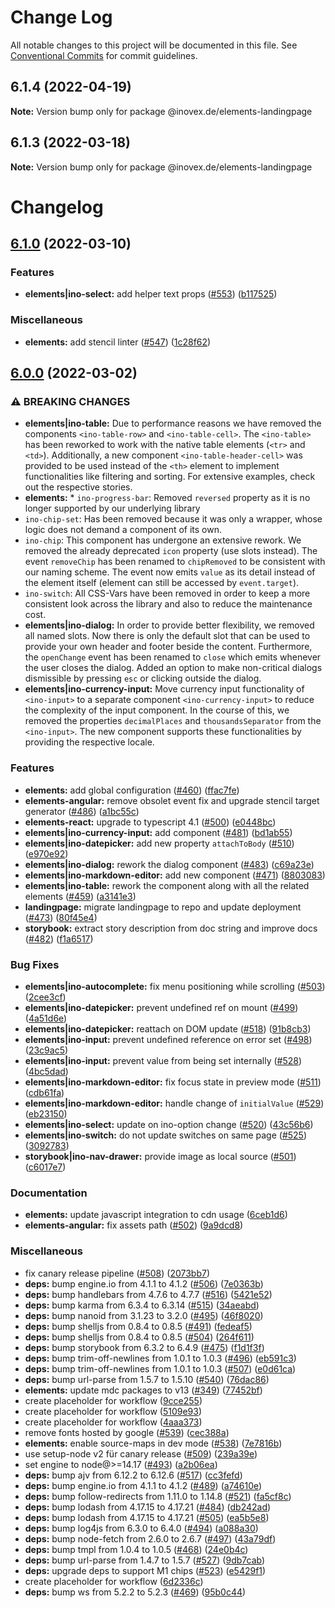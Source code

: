 # Change Log

All notable changes to this project will be documented in this file.
See [Conventional Commits](https://conventionalcommits.org) for commit guidelines.

## 6.1.4 (2022-04-19)

**Note:** Version bump only for package @inovex.de/elements-landingpage





## 6.1.3 (2022-03-18)

**Note:** Version bump only for package @inovex.de/elements-landingpage





# Changelog
## [6.1.0](https://github.com/inovex/elements/compare/v6.0.0...v6.1.0) (2022-03-10)


### Features

* **elements|ino-select:** add helper text props ([#553](https://github.com/inovex/elements/issues/553)) ([b117525](https://github.com/inovex/elements/commit/b117525dfa6f5158911718fe766e5e2b098fab96))


### Miscellaneous

* **elements:** add stencil linter ([#547](https://github.com/inovex/elements/issues/547)) ([1c28f62](https://github.com/inovex/elements/commit/1c28f629efb7544e0cdf998bc6dc58c3a7d42529))

## [6.0.0](https://github.com/inovex/elements/compare/v5.1.0...v6.0.0) (2022-03-02)


### ⚠ BREAKING CHANGES

* **elements|ino-table:** Due to performance reasons we have removed the components `<ino-table-row>` and `<ino-table-cell>`. The `<ino-table>` has been reworked to work with the native table elements (`<tr>` and `<td>`). Additionally, a new component `<ino-table-header-cell>` was provided to be used instead of the `<th>` element to implement functionalities like filtering and sorting. For extensive examples, check out the respective stories.
* **elements:** * `ino-progress-bar`: Removed `reversed` property as it is no longer supported by our underlying library
* `ino-chip-set`: Has been removed because it was only a wrapper, whose logic does not demand a component of its own.
* `ino-chip`: This component has undergone an extensive rework. We removed the already deprecated `icon` property (use slots instead). The event `removeChip` has been renamed to `chipRemoved` to be consistent with our naming scheme. The event now emits `value` as its detail instead of the element itself (element can still be accessed by `event.target`).
* `ino-switch`: All CSS-Vars have been removed in order to keep a more consistent look across the library and also to reduce the maintenance cost.
* **elements|ino-dialog:** In order to provide better flexibility, we removed all named slots. Now there is only the default slot that can be used to provide your own header and footer beside the content. Furthermore, the `openChange` event has been renamed to `close` which emits whenever the user closes the dialog. Added an option to make non-critical dialogs dismissible by pressing `esc` or clicking outside the dialog.
* **elements|ino-currency-input:** Move currency input functionality of `<ino-input>` to a separate component `<ino-currency-input>` to reduce the complexity of the input component. In the course of this, we removed the properties `decimalPlaces` and `thousandsSeparator` from the `<ino-input>`. The new component supports these functionalities by providing the respective locale.

### Features

* **elements:** add global configuration ([#460](https://github.com/inovex/elements/issues/460)) ([ffac7fe](https://github.com/inovex/elements/commit/ffac7fe5b8df8c67cda83cff60ffc441bddf06c7))
* **elements-angular:** remove obsolet event fix and upgrade stencil target generator ([#486](https://github.com/inovex/elements/issues/486)) ([a1bc55c](https://github.com/inovex/elements/commit/a1bc55c301875743fda5f8d9c58ae14c7e8565aa))
* **elements-react:** upgrade to typescript 4.1 ([#500](https://github.com/inovex/elements/issues/500)) ([e0448bc](https://github.com/inovex/elements/commit/e0448bc9c006e3b0c74c2968ef250c3c348be653))
* **elements|ino-currency-input:** add component ([#481](https://github.com/inovex/elements/issues/481)) ([bd1ab55](https://github.com/inovex/elements/commit/bd1ab5551e8776a0c4d4f037425f9c5bb2aa5cbe))
* **elements|ino-datepicker:** add new property `attachToBody` ([#510](https://github.com/inovex/elements/issues/510)) ([e970e92](https://github.com/inovex/elements/commit/e970e9222e09055f9d842ede592a04d84c3ace01))
* **elements|ino-dialog:** rework the dialog component ([#483](https://github.com/inovex/elements/issues/483)) ([c69a23e](https://github.com/inovex/elements/commit/c69a23eb4f0ca70bf89cbf696da947c2d65fae7f))
* **elements|ino-markdown-editor:** add new component ([#471](https://github.com/inovex/elements/issues/471)) ([8803083](https://github.com/inovex/elements/commit/88030835d52ed638d0a467fdfa90d2bd57ec631b))
* **elements|ino-table:** rework the component along with all the related elements ([#459](https://github.com/inovex/elements/issues/459)) ([a3141e3](https://github.com/inovex/elements/commit/a3141e348b1088832c8a8cdde07922ed4b4a3374))
* **landingpage:** migrate landingpage to repo and update deployment ([#473](https://github.com/inovex/elements/issues/473)) ([80f45e4](https://github.com/inovex/elements/commit/80f45e4449626359f12834593e26d06a4d3991f9))
* **storybook:** extract story description from doc string and improve docs ([#482](https://github.com/inovex/elements/issues/482)) ([f1a6517](https://github.com/inovex/elements/commit/f1a65171e03df183d7ef9e70c4a184bd063d8eda))


### Bug Fixes

* **elements|ino-autocomplete:** fix menu positioning while scrolling ([#503](https://github.com/inovex/elements/issues/503)) ([2cee3cf](https://github.com/inovex/elements/commit/2cee3cf6967df3ee41d8dfc183e727afa40b5cb1))
* **elements|ino-datepicker:** prevent undefined ref on mount ([#499](https://github.com/inovex/elements/issues/499)) ([4a51d6e](https://github.com/inovex/elements/commit/4a51d6e6b76031ac3acc7cddabba6ef7e157b103))
* **elements|ino-datepicker:** reattach on DOM update ([#518](https://github.com/inovex/elements/issues/518)) ([91b8cb3](https://github.com/inovex/elements/commit/91b8cb3e349a2b7bfcc80086ab0fc6995cd1929d))
* **elements|ino-input:** prevent undefined reference on error set ([#498](https://github.com/inovex/elements/issues/498)) ([23c9ac5](https://github.com/inovex/elements/commit/23c9ac5171659394db46549dc6b4b474c2c56335))
* **elements|ino-input:** prevent value from being set internally ([#528](https://github.com/inovex/elements/issues/528)) ([4bc5dad](https://github.com/inovex/elements/commit/4bc5dad45a8cfc2699d819001f7b4dfe52713be5))
* **elements|ino-markdown-editor:** fix focus state in preview mode ([#511](https://github.com/inovex/elements/issues/511)) ([cdb61fa](https://github.com/inovex/elements/commit/cdb61fa476b4bbc3a9d64657a478fb3101602d8d))
* **elements|ino-markdown-editor:** handle change of `initialValue` ([#529](https://github.com/inovex/elements/issues/529)) ([eb23150](https://github.com/inovex/elements/commit/eb2315075eccb1fe56240d564f4f6ec8d9bd71f1))
* **elements|ino-select:** update on ino-option change ([#520](https://github.com/inovex/elements/issues/520)) ([43c56b6](https://github.com/inovex/elements/commit/43c56b6c6f8f3d250d6aa3f225c4ec33a392650b))
* **elements|ino-switch:** do not update switches on same page ([#525](https://github.com/inovex/elements/issues/525)) ([3092783](https://github.com/inovex/elements/commit/309278396ec148a10681ea69a1bc1c2655c99247))
* **storybook|ino-nav-drawer:** provide image as local source ([#501](https://github.com/inovex/elements/issues/501)) ([c6017e7](https://github.com/inovex/elements/commit/c6017e70511ad63e8b1184b548ed88f9833c8a18))


### Documentation

* **elements:** update javascript integration to cdn usage ([6ceb1d6](https://github.com/inovex/elements/commit/6ceb1d610a55d577f733736349232f3446510a01))
* **elements-angular:** fix assets path ([#502](https://github.com/inovex/elements/issues/502)) ([9a9dcd8](https://github.com/inovex/elements/commit/9a9dcd8bf795e4246c7dfc86990d8d715d173a61))


### Miscellaneous

* fix canary release pipeline ([#508](https://github.com/inovex/elements/issues/508)) ([2073bb7](https://github.com/inovex/elements/commit/2073bb769f467bd00e4cc81ce7cf33910f73e9f2))
* **deps:** bump engine.io from 4.1.1 to 4.1.2 ([#506](https://github.com/inovex/elements/issues/506)) ([7e0363b](https://github.com/inovex/elements/commit/7e0363b2c81fd03fae4e205f4f829c1a962285a0))
* **deps:** bump handlebars from 4.7.6 to 4.7.7 ([#516](https://github.com/inovex/elements/issues/516)) ([5421e52](https://github.com/inovex/elements/commit/5421e52d23de002055a7b58709cd3a168672c841))
* **deps:** bump karma from 6.3.4 to 6.3.14 ([#515](https://github.com/inovex/elements/issues/515)) ([34aeabd](https://github.com/inovex/elements/commit/34aeabdd0afe77bd2c263df237a7e7af22c7fe74))
* **deps:** bump nanoid from 3.1.23 to 3.2.0 ([#495](https://github.com/inovex/elements/issues/495)) ([46f8020](https://github.com/inovex/elements/commit/46f8020738dab50cec25aea5a4f91daae9f79202))
* **deps:** bump shelljs from 0.8.4 to 0.8.5 ([#491](https://github.com/inovex/elements/issues/491)) ([fedeaf5](https://github.com/inovex/elements/commit/fedeaf5809e37f07e1ff0fe9e6424aa2a655de8e))
* **deps:** bump shelljs from 0.8.4 to 0.8.5 ([#504](https://github.com/inovex/elements/issues/504)) ([264f611](https://github.com/inovex/elements/commit/264f61184742d25d001b2ccd8b99d6665493e545))
* **deps:** bump storybook from 6.3.2 to 6.4.9 ([#475](https://github.com/inovex/elements/issues/475)) ([f1d1f3f](https://github.com/inovex/elements/commit/f1d1f3f8203eb85d32f8a190dd547ceffa537ef9))
* **deps:** bump trim-off-newlines from 1.0.1 to 1.0.3 ([#496](https://github.com/inovex/elements/issues/496)) ([eb591c3](https://github.com/inovex/elements/commit/eb591c3a5f9367b91849a3bc27c8540ed2206165))
* **deps:** bump trim-off-newlines from 1.0.1 to 1.0.3 ([#507](https://github.com/inovex/elements/issues/507)) ([e0d61ca](https://github.com/inovex/elements/commit/e0d61ca8b58b5e27700b20d6c3ad4a5483c2ac2d))
* **deps:** bump url-parse from 1.5.7 to 1.5.10 ([#540](https://github.com/inovex/elements/issues/540)) ([76dac86](https://github.com/inovex/elements/commit/76dac86e21feeb21c0e711c220f00167627f53e5))
* **elements:** update mdc packages to v13 ([#349](https://github.com/inovex/elements/issues/349)) ([77452bf](https://github.com/inovex/elements/commit/77452bf4f97862c7ee0a576a071c0649d67fc30b))
* create placeholder for workflow ([9cce255](https://github.com/inovex/elements/commit/9cce255e0d440398b1583943de6c58f4645b0f77))
* create placeholder for workflow ([5109e93](https://github.com/inovex/elements/commit/5109e93708f4d301130ab6c2c7f916db6b59b669))
* create placeholder for workflow ([4aaa373](https://github.com/inovex/elements/commit/4aaa373d007092ea391da398f72c071c93e5effd))
* remove fonts hosted by google ([#539](https://github.com/inovex/elements/issues/539)) ([cec388a](https://github.com/inovex/elements/commit/cec388a40b85d950ae7a73c8050aad661c424440))
* **elements:** enable source-maps in dev mode ([#538](https://github.com/inovex/elements/issues/538)) ([7e7816b](https://github.com/inovex/elements/commit/7e7816b5a856952f7f7d168bac595ac9ff0b01c2))
* use setup-node v2 für canary release ([#509](https://github.com/inovex/elements/issues/509)) ([239a39e](https://github.com/inovex/elements/commit/239a39e2d7f629c0f977d26ba1c2aa8cc10cc9d9))
* set engine to node@>=14.17 ([#493](https://github.com/inovex/elements/issues/493)) ([a2b06ea](https://github.com/inovex/elements/commit/a2b06eaefb10f81207446e89c9adf7de6a83f624))
* **deps:** bump ajv from 6.12.2 to 6.12.6 ([#517](https://github.com/inovex/elements/issues/517)) ([cc3fefd](https://github.com/inovex/elements/commit/cc3fefd70df4899404d2fc74a040b118960f3036))
* **deps:** bump engine.io from 4.1.1 to 4.1.2 ([#489](https://github.com/inovex/elements/issues/489)) ([a74610e](https://github.com/inovex/elements/commit/a74610e4497b3e1e3fbea2183a9eeb661ea8a28c))
* **deps:** bump follow-redirects from 1.11.0 to 1.14.8 ([#521](https://github.com/inovex/elements/issues/521)) ([fa5cf8c](https://github.com/inovex/elements/commit/fa5cf8c8c0e288df5d0bbee6979981b29a5b6712))
* **deps:** bump lodash from 4.17.15 to 4.17.21 ([#484](https://github.com/inovex/elements/issues/484)) ([db242ad](https://github.com/inovex/elements/commit/db242ad1840b991af499e06c83b1783f44e2e57e))
* **deps:** bump lodash from 4.17.15 to 4.17.21 ([#505](https://github.com/inovex/elements/issues/505)) ([ea5b5e8](https://github.com/inovex/elements/commit/ea5b5e88ef4bf37f7194250afba8d9e9ee8476fe))
* **deps:** bump log4js from 6.3.0 to 6.4.0 ([#494](https://github.com/inovex/elements/issues/494)) ([a088a30](https://github.com/inovex/elements/commit/a088a30feb9b35196cc5b4eaf9f0f87118f2ae7a))
* **deps:** bump node-fetch from 2.6.0 to 2.6.7 ([#497](https://github.com/inovex/elements/issues/497)) ([43a79df](https://github.com/inovex/elements/commit/43a79dfa96a3c2b1385e52d2cc31884f0a27c0ce))
* **deps:** bump tmpl from 1.0.4 to 1.0.5 ([#468](https://github.com/inovex/elements/issues/468)) ([24e0b4c](https://github.com/inovex/elements/commit/24e0b4c629061a7d893378efa81699a4dcabad0a))
* **deps:** bump url-parse from 1.4.7 to 1.5.7 ([#527](https://github.com/inovex/elements/issues/527)) ([9db7cab](https://github.com/inovex/elements/commit/9db7cab1f0f949eb6df623b56fcbaa59607fb9bf))
* **deps:** upgrade deps to support M1 chips ([#523](https://github.com/inovex/elements/issues/523)) ([e5429f1](https://github.com/inovex/elements/commit/e5429f1c63214f522c986e2bc9a8c8f7a1efdaa4))
* create placeholder for workflow ([6d2336c](https://github.com/inovex/elements/commit/6d2336c0d05aa9a12cee32123def7c3b8f3a0fc0))
* **deps:** bump ws from 5.2.2 to 5.2.3 ([#469](https://github.com/inovex/elements/issues/469)) ([95b0c44](https://github.com/inovex/elements/commit/95b0c44401cf624074d5d8c1a8b081f18ced12e5))
